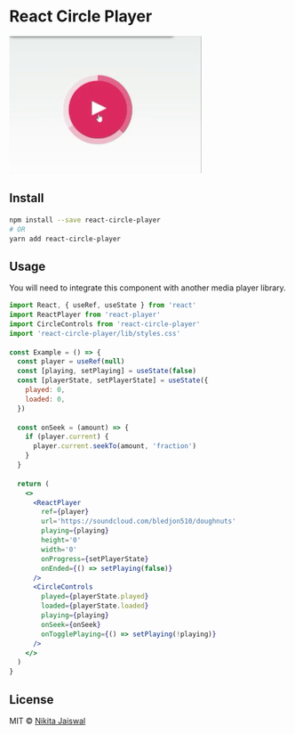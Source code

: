 # React Circle Player

![React Circle Player](./assests/player.gif)

## Install

```bash
npm install --save react-circle-player
# OR
yarn add react-circle-player
```

## Usage

You will need to integrate this component with another media player library.

```jsx
import React, { useRef, useState } from 'react'
import ReactPlayer from 'react-player'
import CircleControls from 'react-circle-player'
import 'react-circle-player/lib/styles.css'

const Example = () => {
  const player = useRef(null)
  const [playing, setPlaying] = useState(false)
  const [playerState, setPlayerState] = useState({
    played: 0,
    loaded: 0,
  })

  const onSeek = (amount) => {
    if (player.current) {
      player.current.seekTo(amount, 'fraction')
    }
  }

  return (
    <>
      <ReactPlayer
        ref={player}
        url='https://soundcloud.com/bledjon510/doughnuts'
        playing={playing}
        height='0'
        width='0'
        onProgress={setPlayerState}
        onEnded={() => setPlaying(false)}
      />
      <CircleControls
        played={playerState.played}
        loaded={playerState.loaded}
        playing={playing}
        onSeek={onSeek}
        onTogglePlaying={() => setPlaying(!playing)}
      />
    </>
  )
}
```

## License

MIT © [Nikita Jaiswal](https://github.com/nikitaJaiswalDev)
